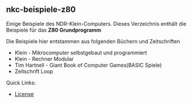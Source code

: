 ## nkc-beispiele-z80

Einige Beispiele des NDR-Klein-Computers.
Dieses Verzeichnis enthält die Beispiele für das **Z80 Grundprogramm**

Die Beispiele hier entstammen aus folgenden Büchern und Zeitschriften
 * Klein - Mikrocomputer selbstgebaut und programmiert
 * Klein - Rechner Modular 
 * Tim Hartnell - Giant Book of Computer Games(BASIC Spiele)
 * Zeitschrift Loop

Quick Links:

 * [License](#license)

